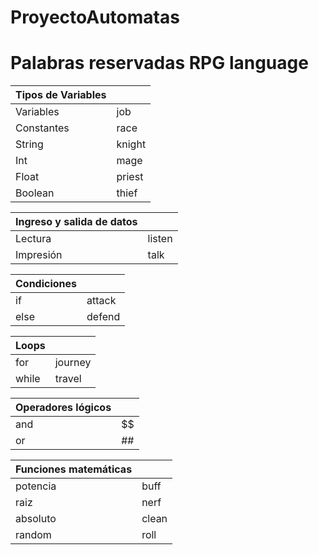 # ProyectoAutomatas
# Palabras reservadas RPG language

|Tipos de Variables |           |
|---------------    |-----------|
|   Variables       |   job     |
|   Constantes	    |   race    |
|   String          |   knight  |
|   Int             |   mage    |
|   Float           |   priest  |
|   Boolean	        |   thief   |

|Ingreso y salida de datos||
|---------------|-----------|
|   Lectura	    |   listen  |
|   Impresión	|   talk    |

|Condiciones||
|---------------|-----------|
|   if     	    |   attack  |
|   else        |   defend  |

|Loops||
|---------------|-----------|
|   for	        |   journey |
|   while	    |   travel  |

|Operadores lógicos||
|---------------|-----------|
|   and	        |   $$      |
|   or	        |   ##      |

|Funciones matemáticas||
|--------------|-----------|
|   potencia   |   buff    |
|   raiz       |   nerf    |
|   absoluto   |   clean   |
|   random     |   roll    |
